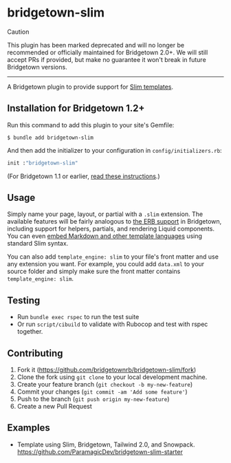 # bridgetown-slim

> [!CAUTION]
> This plugin has been marked deprecated and will no longer be recommended or officially maintained for Bridgetown 2.0+. We will still accept PRs if provided, but make no guarantee it won't break in future Bridgetown versions.

---

A Bridgetown plugin to provide support for [Slim templates](http://slim-lang.com).

## Installation for Bridgetown 1.2+

Run this command to add this plugin to your site's Gemfile:

```shell
$ bundle add bridgetown-slim
```

And then add the initializer to your configuration in `config/initializers.rb`:

```ruby
init :"bridgetown-slim"
```

(For Bridgetown 1.1 or earlier, [read these instructions](https://github.com/bridgetownrb/bridgetown-slim/tree/v1.1.1).)

## Usage

Simply name your page, layout, or partial with a `.slim` extension. The available features will be fairly analogous to [the ERB support](https://www.bridgetownrb.com/docs/template-engines/erb-and-beyond#haml-and-slim) in Bridgetown, including support for helpers, partials, and rendering Liquid components. You can even [embed Markdown and other template languages](https://github.com/slim-template/slim#embedded-engines-markdown-) using standard Slim syntax.

You can also add `template_engine: slim` to your file's front matter and use any extension you want. For example, you could add `data.xml` to your source folder and simply make sure the front matter contains `template_engine: slim`.

## Testing

* Run `bundle exec rspec` to run the test suite
* Or run `script/cibuild` to validate with Rubocop and test with rspec together.

## Contributing

1. Fork it (https://github.com/bridgetownrb/bridgetown-slim/fork)
2. Clone the fork using `git clone` to your local development machine.
3. Create your feature branch (`git checkout -b my-new-feature`)
4. Commit your changes (`git commit -am 'Add some feature'`)
5. Push to the branch (`git push origin my-new-feature`)
6. Create a new Pull Request


## Examples

- Template using Slim, Bridgetown, Tailwind 2.0, and Snowpack. https://github.com/ParamagicDev/bridgetown-slim-starter
